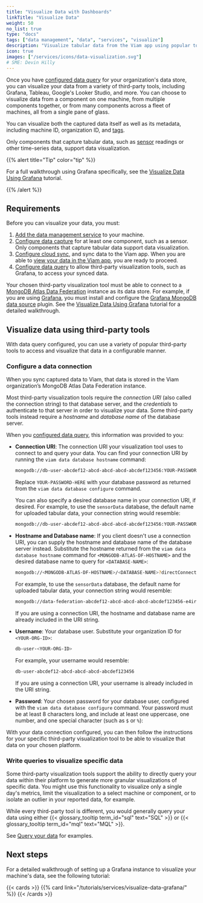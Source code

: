```yaml
---
title: "Visualize Data with Dashboards"
linkTitle: "Visualize Data"
weight: 50
no_list: true
type: "docs"
tags: ["data management", "data", "services", "visualize"]
description: "Visualize tabular data from the Viam app using popular tools like Grafana."
icon: true
images: ["/services/icons/data-visualization.svg"]
# SME: Devin Hilly
---
```


Once you have [configured data query](/data/query/#configure-data-query) for your organization's data store, you can visualize your data from a variety of third-party tools, including Grafana, Tableau, Google's Looker Studio, and more.
You can choose to visualize data from a component on one machine, from multiple components together, or from many components across a fleet of machines, all from a single pane of glass.

You can visualize both the captured data itself as well as its metadata, including machine ID, organization ID, and [tags](/data/dataset/#image-tags).

Only components that capture tabular data, such as [sensor](/components/sensor/) readings or other time-series data, support data visualization.

{{% alert title="Tip" color="tip" %}}

For a full walkthrough using Grafana specifically, see the [Visualize Data Using Grafana](/tutorials/services/visualize-data-grafana/) tutorial.

{{% /alert %}}

## Requirements

Before you can visualize your data, you must:

1. [Add the data management service](/data/capture/#add-the-data-management-service) to your machine.
1. [Configure data capture](/data/capture/) for at least one component, such as a sensor.
   Only components that capture tabular data support data visualization.
1. [Configure cloud sync](/data/cloud-sync/), and sync data to the Viam app.
   When you are able to [view your data in the Viam app](/data/view/), you are ready to proceed.
1. [Configure data query](/data/query/#configure-data-query) to allow third-party visualization tools, such as Grafana, to access your synced data.

Your chosen third-party visualization tool must be able to connect to a [MongoDB Atlas Data Federation](https://www.mongodb.com/docs/atlas/data-federation/query/sql/connect/) instance as its data store.
For example, if you are using [Grafana](https://grafana.com/), you must install and configure the [Grafana MongoDB data source](https://grafana.com/grafana/plugins/grafana-mongodb-datasource/) plugin.
See the [Visualize Data Using Grafana](/tutorials/services/visualize-data-grafana/) tutorial for a detailed walkthrough.

## Visualize data using third-party tools

With data query configured, you can use a variety of popular third-party tools to access and visualize that data in a configurable manner.

### Configure a data connection

When you sync captured data to Viam, that data is stored in the Viam organization’s MongoDB Atlas Data Federation instance.

Most third-party visualization tools require the _connection URI_ (also called the connection string) to that database server, and the _credentials_ to authenticate to that server in order to visualize your data.
Some third-party tools instead require a _hostname_ and _database name_ of the database server.

When you [configured data query](/data/query/#configure-data-query), this information was provided to you:

- **Connection URI**: The connection URI your visualization tool uses to connect to and query your data.
  You can find your connection URI by running the `viam data database hostname` command:

  ```sh
  mongodb://db-user-abcdef12-abcd-abcd-abcd-abcdef123456:YOUR-PASSWORD-HERE@data-federation-abcdef12-abcd-abcd-abcd-abcdef123456-e4irv.a.query.mongodb.net/?ssl=true&authSource=admin
  ```

  Replace `YOUR-PASSWORD-HERE` with your database password as returned from the `viam data database configure` command.

  You can also specify a desired database name in your connection URI, if desired.
  For example, to use the `sensorData` database, the default name for uploaded tabular data, your connection string would resemble:

  ```sh
  mongodb://db-user-abcdef12-abcd-abcd-abcd-abcdef123456:YOUR-PASSWORD-HERE@data-federation-abcdef12-abcd-abcd-abcd-abcdef123456-e4irv.a.query.mongodb.net/sensorData?ssl=true&authSource=admin
  ```

- **Hostname and Database name**: If you client doesn't use a connection URI, you can supply the hostname and database name of the database server instead.
  Substitute the hostname returned from the `viam data database hostname` command for `<MONGODB-ATLAS-DF-HOSTNAME>` and the desired database name to query for `<DATABASE-NAME>`:

  ```sh
  mongodb://<MONGODB-ATLAS-DF-HOSTNAME>/<DATABASE-NAME>?directConnection=true&authSource=admin&tls=true
  ```

  For example, to use the `sensorData` database, the default name for uploaded tabular data, your connection string would resemble:

  ```sh
  mongodb://data-federation-abcdef12-abcd-abcd-abcd-abcdef123456-e4irv.a.query.mongodb.net/sensorData?directConnection=true&authSource=admin&tls=true
  ```

  If you are using a connection URI, the hostname and database name are already included in the URI string.

- **Username**: Your database user. Substitute your organization ID for `<YOUR-ORG-ID>`:

  ```sh
  db-user-<YOUR-ORG-ID>
  ```

  For example, your username would resemble:

  ```sh
  db-user-abcdef12-abcd-abcd-abcd-abcdef123456
  ```

  If you are using a connection URI, your username is already included in the URI string.

- **Password**: Your chosen password for your database user, configured with the `viam data database configure` command.
  Your password must be at least 8 characters long, and include at least one uppercase, one number, and one special character (such as `$` or `%`):

With your data connection configured, you can then follow the instructions for your specific third-party visualization tool to be able to visualize that data on your chosen platform.

### Write queries to visualize specific data

Some third-party visualization tools support the ability to directly query your data within their platform to generate more granular visualizations of specific data.
You might use this functionality to visualize only a single day's metrics, limit the visualization to a select machine or component, or to isolate an outlier in your reported data, for example.

While every third-party tool is different, you would generally query your data using either {{< glossary_tooltip term_id="sql" text="SQL" >}} or {{< glossary_tooltip term_id="mql" text="MQL" >}}.

See [Query your data](/data/query/#query) for examples.

## Next steps

For a detailed walkthrough of setting up a Grafana instance to visualize your machine's data, see the following tutorial:

{{< cards >}}
{{% card link="/tutorials/services/visualize-data-grafana/" %}}
{{< /cards >}}
